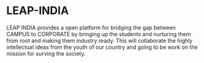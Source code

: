 # LEAP-INDIA
LEAP INDIA provides a open platform for bridging the gap between CAMPUS to CORPORATE by bringing up the students and nurturing them from root and making them industry ready.
This will collaborate the highly intellectual ideas from the youth of our country and going to be work on the mission for surving the society.
